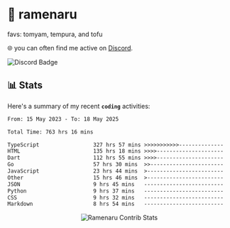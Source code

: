 # 🍜 ramenaru
favs: tomyam, tempura, and tofu

🌐 you can often find me active on [Discord](https://discordapp.com/users/503291004200157185).

![Discord Badge](https://dcbadge.vercel.app/api/shield/503291004200157185)

## 📊 Stats

Here's a summary of my recent **`coding`** activities:

<!--START_SECTION:waka-->

```txt
From: 15 May 2023 - To: 18 May 2025

Total Time: 763 hrs 16 mins

TypeScript                 327 hrs 57 mins >>>>>>>>>>>--------------   42.97 %
HTML                       135 hrs 18 mins >>>>---------------------   17.73 %
Dart                       112 hrs 55 mins >>>>---------------------   14.79 %
Go                         57 hrs 30 mins  >>-----------------------   07.53 %
JavaScript                 23 hrs 44 mins  >------------------------   03.11 %
Other                      15 hrs 46 mins  >------------------------   02.07 %
JSON                       9 hrs 45 mins   -------------------------   01.28 %
Python                     9 hrs 37 mins   -------------------------   01.26 %
CSS                        9 hrs 32 mins   -------------------------   01.25 %
Markdown                   8 hrs 54 mins   -------------------------   01.17 %
```

<!--END_SECTION:waka-->

<div style="text-align: center;">
   <img align="center" src="https://github-readme-streak-stats.herokuapp.com/?user=Ramenaru&theme=dark&card_width=520" alt="Ramenaru Contrib Stats" />
</div>

